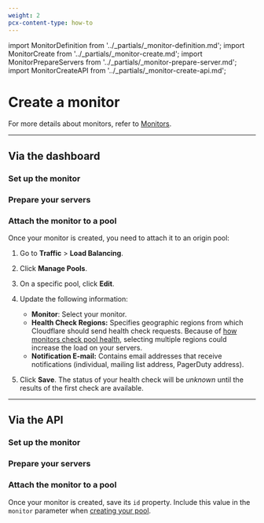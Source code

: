 ```yaml
---
weight: 2
pcx-content-type: how-to
---
```


import MonitorDefinition from '../_partials/_monitor-definition.md';
import MonitorCreate from '../_partials/_monitor-create.md';
import MonitorPrepareServers from '../_partials/_monitor-prepare-server.md';
import MonitorCreateAPI from '../_partials/_monitor-create-api.md';

# Create a monitor

<MonitorDefinition />

For more details about monitors, refer to [Monitors](/understand-basics/monitors).

---

## Via the dashboard

### Set up the monitor

<MonitorCreate />

### Prepare your servers

<MonitorPrepareServers />

### Attach the monitor to a pool

Once your monitor is created, you need to attach it to an origin pool:

1. Go to **Traffic** > **Load Balancing**.
1. Click **Manage Pools**.
1. On a specific pool, click **Edit**.
1. Update the following information:

   - **Monitor**: Select your monitor.
   - **Health Check Regions:** Specifies geographic regions from which Cloudflare should send health check requests. Because of [how monitors check pool health](/understand-basics/health-details#how-an-origin-becomes-unhealthy), selecting multiple regions could increase the load on your servers.
   - **Notification E-mail:** Contains email addresses that receive notifications (individual, mailing list address, PagerDuty address).

1. Click **Save**. The status of your health check will be _unknown_ until the results of the first check are available.

---

## Via the API

### Set up the monitor

<MonitorCreateAPI />

### Prepare your servers

<MonitorPrepareServers />

### Attach the monitor to a pool

Once your monitor is created, save its `id` property. Include this value in the `monitor` parameter when [creating your pool](/how-to/create-pool#via-the-api).
